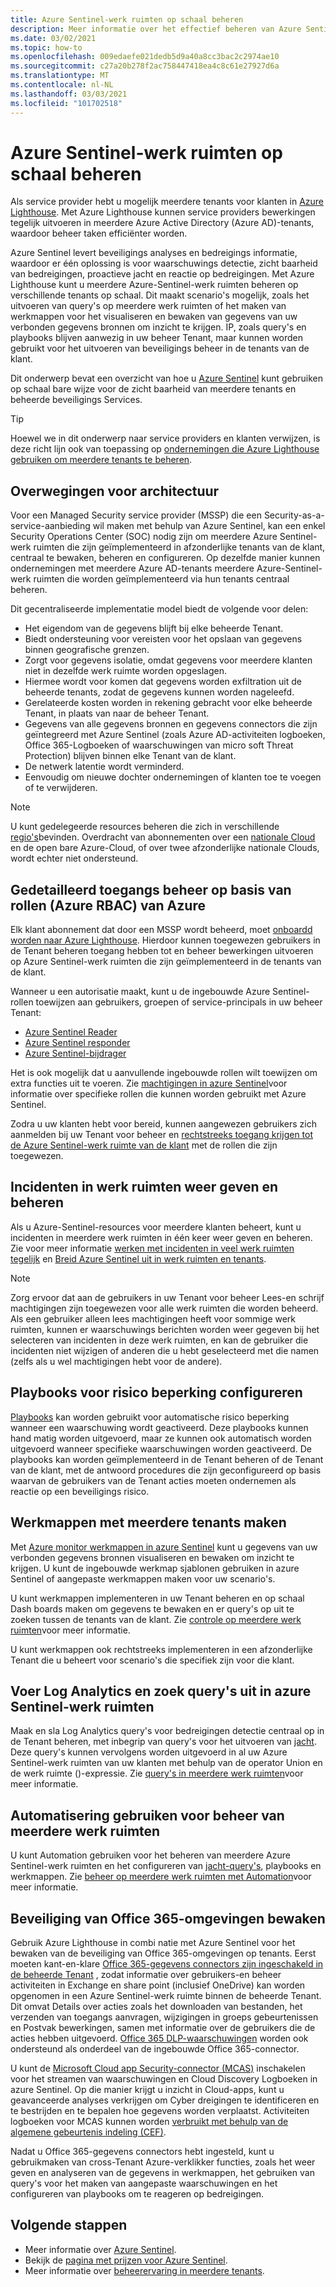 ```yaml
---
title: Azure Sentinel-werk ruimten op schaal beheren
description: Meer informatie over het effectief beheren van Azure Sentinel op gedelegeerde klant resources.
ms.date: 03/02/2021
ms.topic: how-to
ms.openlocfilehash: 009edaefe021dedb5d9a40a8cc3bac2c2974ae10
ms.sourcegitcommit: c27a20b278f2ac758447418ea4c8c61e27927d6a
ms.translationtype: MT
ms.contentlocale: nl-NL
ms.lasthandoff: 03/03/2021
ms.locfileid: "101702518"
---
```

# <a name="manage-azure-sentinel-workspaces-at-scale"></a>Azure Sentinel-werk ruimten op schaal beheren

Als service provider hebt u mogelijk meerdere tenants voor klanten in [Azure Lighthouse](../overview.md). Met Azure Lighthouse kunnen service providers bewerkingen tegelijk uitvoeren in meerdere Azure Active Directory (Azure AD)-tenants, waardoor beheer taken efficiënter worden.

Azure Sentinel levert beveiligings analyses en bedreigings informatie, waardoor er één oplossing is voor waarschuwings detectie, zicht baarheid van bedreigingen, proactieve jacht en reactie op bedreigingen. Met Azure Lighthouse kunt u meerdere Azure-Sentinel-werk ruimten beheren op verschillende tenants op schaal. Dit maakt scenario's mogelijk, zoals het uitvoeren van query's op meerdere werk ruimten of het maken van werkmappen voor het visualiseren en bewaken van gegevens van uw verbonden gegevens bronnen om inzicht te krijgen. IP, zoals query's en playbooks blijven aanwezig in uw beheer Tenant, maar kunnen worden gebruikt voor het uitvoeren van beveiligings beheer in de tenants van de klant.

Dit onderwerp bevat een overzicht van hoe u [Azure Sentinel](../../sentinel/overview.md) kunt gebruiken op schaal bare wijze voor de zicht baarheid van meerdere tenants en beheerde beveiligings Services.

> [!TIP]
> Hoewel we in dit onderwerp naar service providers en klanten verwijzen, is deze richt lijn ook van toepassing op [ondernemingen die Azure Lighthouse gebruiken om meerdere tenants te beheren](../concepts/enterprise.md).

## <a name="architectural-considerations"></a>Overwegingen voor architectuur

Voor een Managed Security service provider (MSSP) die een Security-as-a-service-aanbieding wil maken met behulp van Azure Sentinel, kan een enkel Security Operations Center (SOC) nodig zijn om meerdere Azure Sentinel-werk ruimten die zijn geïmplementeerd in afzonderlijke tenants van de klant, centraal te bewaken, beheren en configureren. Op dezelfde manier kunnen ondernemingen met meerdere Azure AD-tenants meerdere Azure-Sentinel-werk ruimten die worden geïmplementeerd via hun tenants centraal beheren.

Dit gecentraliseerde implementatie model biedt de volgende voor delen:

- Het eigendom van de gegevens blijft bij elke beheerde Tenant.
- Biedt ondersteuning voor vereisten voor het opslaan van gegevens binnen geografische grenzen.
- Zorgt voor gegevens isolatie, omdat gegevens voor meerdere klanten niet in dezelfde werk ruimte worden opgeslagen.
- Hiermee wordt voor komen dat gegevens worden exfiltration uit de beheerde tenants, zodat de gegevens kunnen worden nageleefd.
- Gerelateerde kosten worden in rekening gebracht voor elke beheerde Tenant, in plaats van naar de beheer Tenant.
- Gegevens van alle gegevens bronnen en gegevens connectors die zijn geïntegreerd met Azure Sentinel (zoals Azure AD-activiteiten logboeken, Office 365-Logboeken of waarschuwingen van micro soft Threat Protection) blijven binnen elke Tenant van de klant.
- De netwerk latentie wordt verminderd.
- Eenvoudig om nieuwe dochter ondernemingen of klanten toe te voegen of te verwijderen.

> [!NOTE]
> U kunt gedelegeerde resources beheren die zich in verschillende [regio's](../../availability-zones/az-overview.md#regions)bevinden. Overdracht van abonnementen over een [nationale Cloud](../../active-directory/develop/authentication-national-cloud.md) en de open bare Azure-Cloud, of over twee afzonderlijke nationale Clouds, wordt echter niet ondersteund.

## <a name="granular-azure-role-based-access-control-azure-rbac"></a>Gedetailleerd toegangs beheer op basis van rollen (Azure RBAC) van Azure

Elk klant abonnement dat door een MSSP wordt beheerd, moet [onboardd worden naar Azure Lighthouse](onboard-customer.md). Hierdoor kunnen toegewezen gebruikers in de Tenant beheren toegang hebben tot en beheer bewerkingen uitvoeren op Azure Sentinel-werk ruimten die zijn geïmplementeerd in de tenants van de klant.

Wanneer u een autorisatie maakt, kunt u de ingebouwde Azure Sentinel-rollen toewijzen aan gebruikers, groepen of service-principals in uw beheer Tenant:

- [Azure Sentinel Reader](../../role-based-access-control/built-in-roles.md#azure-sentinel-reader)
- [Azure Sentinel responder](../../role-based-access-control/built-in-roles.md#azure-sentinel-responder)
- [Azure Sentinel-bijdrager](../../role-based-access-control/built-in-roles.md#azure-sentinel-contributor)

Het is ook mogelijk dat u aanvullende ingebouwde rollen wilt toewijzen om extra functies uit te voeren. Zie [machtigingen in azure Sentinel](../../sentinel/roles.md)voor informatie over specifieke rollen die kunnen worden gebruikt met Azure Sentinel.

Zodra u uw klanten hebt voor bereid, kunnen aangewezen gebruikers zich aanmelden bij uw Tenant voor beheer en [rechtstreeks toegang krijgen tot de Azure Sentinel-werk ruimte van de klant](../../sentinel/multiple-tenants-service-providers.md) met de rollen die zijn toegewezen.

## <a name="view-and-manage-incidents-across-workspaces"></a>Incidenten in werk ruimten weer geven en beheren

Als u Azure-Sentinel-resources voor meerdere klanten beheert, kunt u incidenten in meerdere werk ruimten in één keer weer geven en beheren. Zie voor meer informatie [werken met incidenten in veel werk ruimten tegelijk](../../sentinel/multiple-workspace-view.md) en [Breid Azure Sentinel uit in werk ruimten en tenants](../../sentinel/extend-sentinel-across-workspaces-tenants.md).

> [!NOTE]
> Zorg ervoor dat aan de gebruikers in uw Tenant voor beheer Lees-en schrijf machtigingen zijn toegewezen voor alle werk ruimten die worden beheerd. Als een gebruiker alleen lees machtigingen heeft voor sommige werk ruimten, kunnen er waarschuwings berichten worden weer gegeven bij het selecteren van incidenten in deze werk ruimten, en kan de gebruiker die incidenten niet wijzigen of anderen die u hebt geselecteerd met die namen (zelfs als u wel machtigingen hebt voor de andere).

## <a name="configure-playbooks-for-mitigation"></a>Playbooks voor risico beperking configureren

[Playbooks](../../sentinel/tutorial-respond-threats-playbook.md) kan worden gebruikt voor automatische risico beperking wanneer een waarschuwing wordt geactiveerd. Deze playbooks kunnen hand matig worden uitgevoerd, maar ze kunnen ook automatisch worden uitgevoerd wanneer specifieke waarschuwingen worden geactiveerd. De playbooks kan worden geïmplementeerd in de Tenant beheren of de Tenant van de klant, met de antwoord procedures die zijn geconfigureerd op basis waarvan de gebruikers van de Tenant acties moeten ondernemen als reactie op een beveiligings risico.

## <a name="create-cross-tenant-workbooks"></a>Werkmappen met meerdere tenants maken

Met [Azure monitor werkmappen in azure Sentinel](../../sentinel/overview.md#workbooks) kunt u gegevens van uw verbonden gegevens bronnen visualiseren en bewaken om inzicht te krijgen. U kunt de ingebouwde werkmap sjablonen gebruiken in azure Sentinel of aangepaste werkmappen maken voor uw scenario's.

U kunt werkmappen implementeren in uw Tenant beheren en op schaal Dash boards maken om gegevens te bewaken en er query's op uit te zoeken tussen de tenants van de klant. Zie [controle op meerdere werk ruimten](../../sentinel/extend-sentinel-across-workspaces-tenants.md#using-cross-workspace-workbooks)voor meer informatie. 

U kunt werkmappen ook rechtstreeks implementeren in een afzonderlijke Tenant die u beheert voor scenario's die specifiek zijn voor die klant.

## <a name="run-log-analytics-and-hunting-queries-across-azure-sentinel-workspaces"></a>Voer Log Analytics en zoek query's uit in azure Sentinel-werk ruimten

Maak en sla Log Analytics query's voor bedreigingen detectie centraal op in de Tenant beheren, met inbegrip van query's voor het uitvoeren van [jacht](../../sentinel/extend-sentinel-across-workspaces-tenants.md#cross-workspace-hunting). Deze query's kunnen vervolgens worden uitgevoerd in al uw Azure Sentinel-werk ruimten van uw klanten met behulp van de operator Union en de werk ruimte ()-expressie. Zie [query's in meerdere werk ruimten](../../sentinel/extend-sentinel-across-workspaces-tenants.md#cross-workspace-querying)voor meer informatie.

## <a name="use-automation-for-cross-workspace-management"></a>Automatisering gebruiken voor beheer van meerdere werk ruimten

U kunt Automation gebruiken voor het beheren van meerdere Azure Sentinel-werk ruimten en het configureren van [jacht-query's](../../sentinel/hunting.md), playbooks en werkmappen. Zie [beheer op meerdere werk ruimten met Automation](../../sentinel/extend-sentinel-across-workspaces-tenants.md#cross-workspace-management-using-automation)voor meer informatie.

## <a name="monitor-security-of-office-365-environments"></a>Beveiliging van Office 365-omgevingen bewaken

Gebruik Azure Lighthouse in combi natie met Azure Sentinel voor het bewaken van de beveiliging van Office 365-omgevingen op tenants. Eerst moeten kant-en-klare [Office 365-gegevens connectors zijn ingeschakeld in de beheerde Tenant](../../sentinel/connect-office-365.md) , zodat informatie over gebruikers-en beheer activiteiten in Exchange en share point (inclusief OneDrive) kan worden opgenomen in een Azure Sentinel-werk ruimte binnen de beheerde Tenant. Dit omvat Details over acties zoals het downloaden van bestanden, het verzenden van toegangs aanvragen, wijzigingen in groeps gebeurtenissen en Postvak bewerkingen, samen met informatie over de gebruikers die de acties hebben uitgevoerd. [Office 365 DLP-waarschuwingen](https://techcommunity.microsoft.com/t5/azure-sentinel/ingest-office-365-dlp-events-into-azure-sentinel/ba-p/1031820) worden ook ondersteund als onderdeel van de ingebouwde Office 365-connector.

U kunt de [Microsoft Cloud app Security-connector (MCAS)](../../sentinel/connect-cloud-app-security.md) inschakelen voor het streamen van waarschuwingen en Cloud Discovery Logboeken in azure Sentinel. Op die manier krijgt u inzicht in Cloud-apps, kunt u geavanceerde analyses verkrijgen om Cyber dreigingen te identificeren en te bestrijden en te bepalen hoe gegevens worden verplaatst. Activiteiten logboeken voor MCAS kunnen worden [verbruikt met behulp van de algemene gebeurtenis indeling (CEF)](https://techcommunity.microsoft.com/t5/azure-sentinel/ingest-box-com-activity-events-via-microsoft-cloud-app-security/ba-p/1072849).

Nadat u Office 365-gegevens connectors hebt ingesteld, kunt u gebruikmaken van cross-Tenant Azure-verklikker functies, zoals het weer geven en analyseren van de gegevens in werkmappen, het gebruiken van query's voor het maken van aangepaste waarschuwingen en het configureren van playbooks om te reageren op bedreigingen.

## <a name="next-steps"></a>Volgende stappen

- Meer informatie over [Azure Sentinel](../../sentinel/overview.md).
- Bekijk de [pagina met prijzen voor Azure Sentinel](https://azure.microsoft.com/pricing/details/azure-sentinel/).
- Meer informatie over [beheerervaring in meerdere tenants](../concepts/cross-tenant-management-experience.md).

